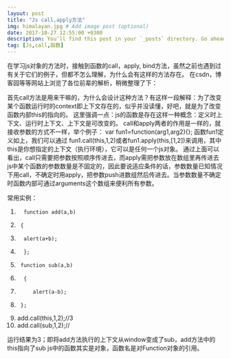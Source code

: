 ```yaml
---
layout: post
title: "Js call,apply方法"
img: himalayan.jpg # Add image post (optional)
date: 2017-10-27 12:55:00 +0300
description: You’ll find this post in your `_posts` directory. Go ahead and edit it and re-build the site to see your changes. # Add post description (optional)
tag: [Js,call,函数]
---
```

在学习js对象的方法时，接触到函数的call，apply, bind方法，虽然之前也遇到过有关于它们的例子，但都不怎么理解，为什么会有这样的方法存在。
在csdn，博客园等等网站上浏览了各位前辈的解析，稍微整理了下：
 
 首先call方法是用来干嘛的，为什么会设计这种方法？有这样一段解释：为了改变某个函数运行时的context即上下文存在的，似乎并没读懂，好吧，就是为了改变函数内部this的指向的。
 这里强调一点：js的函数是存在这样一种概念：定义时上下文、运行时上下文、上下文是可改变的。
 call和apply两者的作用是一样的，就接收参数的方式不一样，举个例子：
                    var fun1=function(arg1,arg2){};
函数fun1定义如上，我们可以通过 fun1.call(this,1,2)或者fun1.apply(this,[1,2])来调用，其中this是你想指定的上下文（执行环境），它可以是任何一个js对象。
通过上面可以看出，call只需要把参数按照顺序传进去，而apply需把参数放在数组里再传进去
js中某个函数的参数数量是不固定的，因此要说适应条件的话，参数数量已知情况下用call，不确定时用apply，把参数push进数组然后传进去。当参数数量不确定时函数内部可通过arguments这个数组来便利所有参数。

常用实例：
1.       function add(a,b)
2.      {
3.       alert(a+b);
4.       };
5.      function sub(a,b)
6.       {
7.          alert(a-b);
8.      };
9.   add.call(this,1,2);//3
9.   add.call(sub,1,2);//

运行结果为3；即将add方法执行的上下文从window变成了sub，add方法中的this指向了sub
js中的函数其实是对象，函数名是对Function对象的引用。



       
